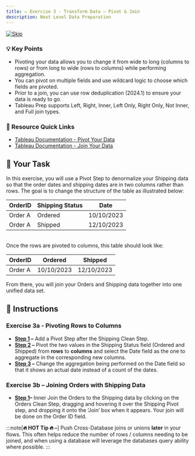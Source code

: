 ```yaml
---
title: ✏️ Exercise 3 - Transform Data – Pivot & Join
description: Next Level Data Preparation
---
```

[![Skip](/images/skip.png)](#-instructions)
### 💡 Key Points

* Pivoting your data allows you to change it from wide to long (columns to rows) or from long to wide (rows to columns) while performing aggregation.
* You can pivot on multiple fields and use wildcard logic to choose which fields are pivoted. 
* Prior to a join, you can use row deduplication (2024.1) to ensure your data is ready to go.
* Tableau Prep supports Left, Right, Inner, Left Only, Right Only, Not Inner, and Full join types.

### 📙 Resource Quick Links

* [Tableau Documentation - Pivot Your Data](https://help.tableau.com/current/prep/en-us/prep_pivot.htm)
* [Tableau Documentation - Join Your Data](https://help.tableau.com/current/prep/en-us/prep_combine.htm#join-your-data)

## 🎯 Your Task

In this exercise, you will use a Pivot Step to denormalize your Shipping data so that the order dates and shipping dates are in two columns rather than rows. The goal is to change the structure of the table as illustrated below:

| OrderID | Shipping Status | Date |
| -------- | ----------- |----------- |
| Order A | Ordered | 10/10/2023 |
| Order A | Shipped | 12/10/2023 |

<br>
Once the rows are pivoted to columns, this table should look like:
<br>

| OrderID | Ordered | Shipped |
| -------- | ----------- |----------- |
| Order A | 10/10/2023 | 12/10/2023  |


From there, you will join your Orders and Shipping data together into one unified data set.


## 📝 Instructions

### Exercise 3a - Pivoting Rows to Columns

* **<a href="/../../reference/e3s1sol" target="_blank">Step 1</a> –** Add a Pivot Step after the Shipping Clean Step.
* **<a href="/../../reference/e3s1sol#select-fields-for-rows-to-columns" target="_blank">Step 2</a> –** Pivot the two values in the Shipping Status field (Ordered and Shipped) from **rows** to **columns** and select the Date field as the one to aggregate in the corresponding new columns.
* **<a href="/../../reference/e3s1sol#aggregate-date-field" target="_blank">Step 3</a> –** Change the aggregation being performed on the Date field so that it shows an actual date instead of a count of the dates.

### Exercise 3b – Joining Orders with Shipping Data

* **<a href="/../../reference/e3s3sol" target="_blank">Step 1</a>–** Inner Join the Orders to the Shipping data by clicking on the Orders Clean Step, dragging and hovering it over the Shipping Pivot step, and dropping it onto the ‘Join’ box when it appears. Your join will be done on the Order ID field.

:::note[**🔥 HOT Tip 🔥 –**]
Push Cross-Database joins or unions **later** in your flows. This often helps reduce the number of rows / columns needing to be joined, and when using a database will leverage the databases query ability where possible.
:::